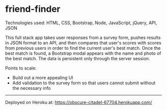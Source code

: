 # friend-finder

Technologies used: HTML, CSS, Bootstrap, Node, JavaScript, jQuery, API, JSON

This full stack app takes user responses from a survey form, pushes results in JSON format to an API, and then compares that user's scores with scores from previous users in order to find the current user's best match. Once the best match is found, a Bootstrap modal appears with the name and photo of the best match. The data is persistent only through the server session.

Points to scale: 
* Build out a more appealing UI
* Add validation to the survey form so that users cannot submit without the necessary info

***

Deployed on Heroku at:
https://obscure-citadel-67704.herokuapp.com/